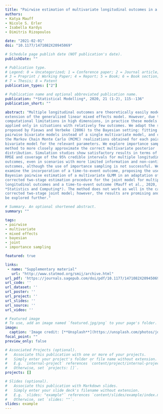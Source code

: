 ```yaml
---
title: "Pairwise estimation of multivariate longitudinal outcomes in a Bayesian setting with extensions to the joint model"
authors:
- Katya Mauff
- Nicole S. Erler
- Isabella Kardys
- Dimitris Rizopoulos

date: "2021-02-01"
doi: "10.1177/1471082X20945069"

# Schedule page publish date (NOT publication's date).
publishDate: ""

# Publication type.
# Legend: 0 = Uncategorized; 1 = Conference paper; 2 = Journal article;
# 3 = Preprint / Working Paper; 4 = Report; 5 = Book; 6 = Book section;
# 7 = Thesis; 8 = Patent
publication_types: ["2"]

# Publication name and optional abbreviated publication name.
publication: "*Statistical Modelling*, 2020, 21 (1-2), 115--136"
publication_short: ""

abstract: "Multiple longitudinal outcomes are theoretically easily modelled via
extension of the generalized linear mixed effects model. However, due to
computational limitations in high dimensions, in practice these models are
applied only in situations with relatively few outcomes. We adapt the solution
proposed by Fieuws and Verbeke (2006) to the Bayesian setting: fitting all
pairwise bivariate models instead of a single multivariate model, and combining
the Markov Chain Monte Carlo (MCMC) realizations obtained for each pairwise
bivariate model for the relevant parameters. We explore importance sampling as a
method to more closely approximate the correct multivariate posterior
distribution. Simulation studies show satisfactory results in terms of bias,
RMSE and coverage of the 95% credible intervals for multiple longitudinal
outcomes, even in scenarios with more limited information and non-continuous
outcomes, although the use of importance sampling is not successful. We further
examine the incorporation of a time-to-event outcome, proposing the use of
Bayesian pairwise estimation of a multivariate GLMM in an adaptation of the
corrected two-stage estimation procedure for the joint model for multiple
longitudinal outcomes and a time-to-event outcome (Mauff et al., 2020,
*Statistics and Computing*). The method does not work as well in the case of the
corrected two-stage joint model; however, the results are promising and should
be explored further."

# Summary. An optional shortened abstract.
summary: ""

tags:
- pairwise
- multivariate
- mixed effects
- bayesian
- joint
- importance sampling

featured: true

links:
 - name: "Supplementary material"
   url: "http://www.statmod.org/smij/archive.html"
url_pdf: 'https://journals.sagepub.com/doi/pdf/10.1177/1471082X20945069'
url_code: ''
url_dataset: ''
url_poster: ''
url_project: ''
url_slides: ''
url_source: ''
url_video: ''

# Featured image
# To use, add an image named `featured.jpg/png` to your page's folder. 
image:
  caption: 'Image credit: [**Unsplash**](https://unsplash.com/photos/jdD8gXaTZsc)'
focal_point: ""
preview_only: false

# Associated Projects (optional).
#   Associate this publication with one or more of your projects.
#   Simply enter your project's folder or file name without extension.
#   E.g. `internal-project` references `content/project/internal-project/index.md`.
#   Otherwise, set `projects: []`.
projects: []

# Slides (optional).
#   Associate this publication with Markdown slides.
#   Simply enter your slide deck's filename without extension.
#   E.g. `slides: "example"` references `content/slides/example/index.md`.
#   Otherwise, set `slides: ""`.
slides: example
---
```

